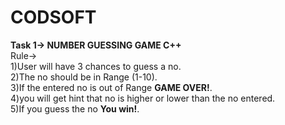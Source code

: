 # CODSOFT
<b>Task 1-> NUMBER GUESSING GAME C++</b> <br>
Rule-><br>
1)User will have 3 chances to guess a no.<br>
2)The no should be in Range (1-10).<br>
3)If the entered no is out of Range <b>GAME OVER!</b>.<br>
4)you will get hint that no is higher or lower than the no entered.<br>
5)If you guess the no <b>You win!</b>.
